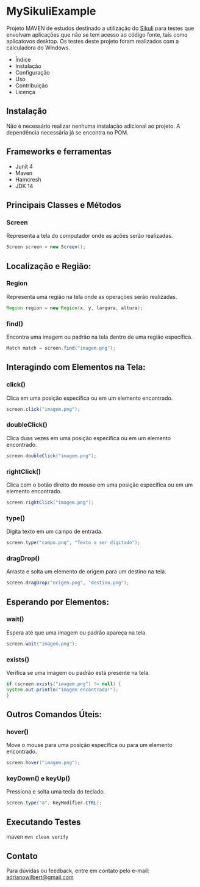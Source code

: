 # MySikuliExample

Projeto MAVEN de estudos destinado a utilização do [Sikuli](http://sikulix.com/) para testes que envolvam aplicações que 
não se tem acesso ao código fonte, tais como aplicatovos desktop. Os testes deste projeto foram realizados com a 
calculadora do Windows.

- Índice
- Instalação
- Configuração
- Uso
- Contribuição
- Licença

## Instalação
Não é necessário realizar nenhuma instalação adicional ao projeto. A dependência necessária já se encontra no POM.

## Frameworks e ferramentas
* Junit 4
* Maven
* Hamcresh
* JDK 14

## Principais Classes e Métodos

### Screen
Representa a tela do computador onde as ações serão realizadas.

```java
Screen screen = new Screen();
```
## Localização e Região:

### Region
Representa uma região na tela onde as operações serão realizadas.

```java
Region region = new Region(x, y, largura, altura);
```

### find()
Encontra uma imagem ou padrão na tela dentro de uma região específica.

```java
Match match = screen.find("imagem.png");
```

## Interagindo com Elementos na Tela:

### click()
Clica em uma posição específica ou em um elemento encontrado.

```java
screen.click("imagem.png");
```

### doubleClick()
Clica duas vezes em uma posição específica ou em um elemento encontrado.

```java
screen.doubleClick("imagem.png");
```

### rightClick()
Clica com o botão direito do mouse em uma posição específica ou em um elemento encontrado.

```java
screen.rightClick("imagem.png");
```

### type()
Digita texto em um campo de entrada.

```java
screen.type("campo.png", "Texto a ser digitado");
```

### dragDrop()
Arrasta e solta um elemento de origem para um destino na tela.

```java
screen.dragDrop("origem.png", "destino.png");
```

## Esperando por Elementos:

### wait()
Espera até que uma imagem ou padrão apareça na tela.

```java
screen.wait("imagem.png");
```

### exists()
Verifica se uma imagem ou padrão está presente na tela.

```java
if (screen.exists("imagem.png") != null) {
System.out.println("Imagem encontrada!");
}
```

## Outros Comandos Úteis:

### hover()
Move o mouse para uma posição específica ou para um elemento encontrado.

```java
screen.hover("imagem.png");
```

### keyDown() e keyUp() 
Pressiona e solta uma tecla do teclado.

```java
screen.type("a", KeyModifier.CTRL);
```


## Executando Testes

maven
`mvn clean verify`

## Contato
Para dúvidas ou feedback, entre em contato pelo e-mail: [adrianowilbert@gmail.com](mailto:adrianowilbert@gmail.com) 